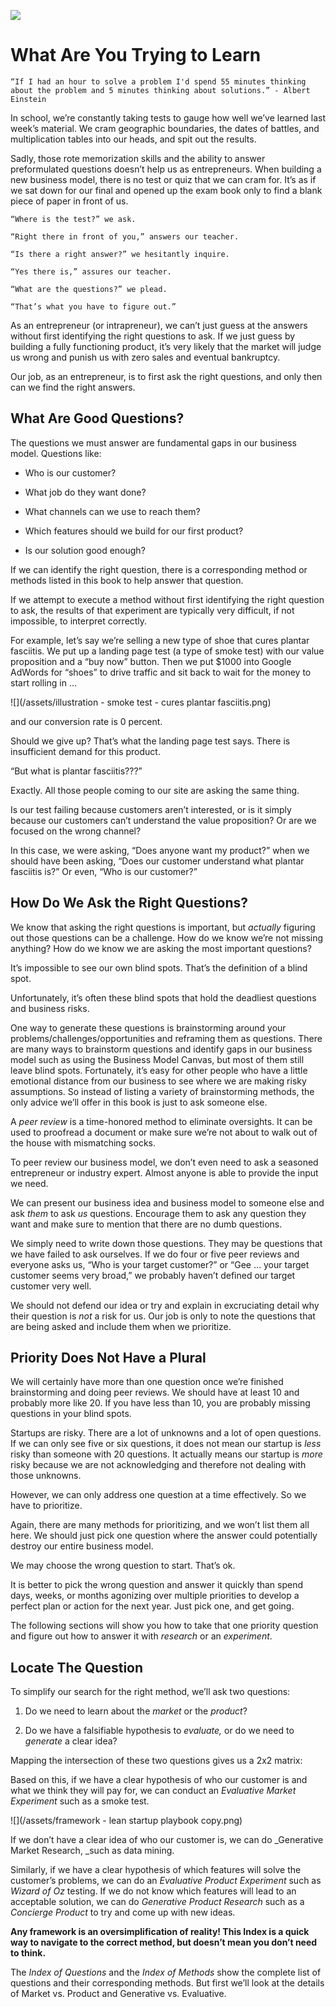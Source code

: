 ![](/assets/illustration-DetailBuyer04-shaded.png)

# What Are You Trying to Learn

```
“If I had an hour to solve a problem I'd spend 55 minutes thinking about the problem and 5 minutes thinking about solutions.” - Albert Einstein
```

In school, we’re constantly taking tests to gauge how well we’ve learned last week’s material. We cram geographic boundaries, the dates of battles, and multiplication tables into our heads, and spit out the results.

Sadly, those rote memorization skills and the ability to answer preformulated questions doesn’t help us as entrepreneurs. When building a new business model, there is no test or quiz that we can cram for. It’s as if we sat down for our final and opened up the exam book only to find a blank piece of paper in front of us.

```
“Where is the test?” we ask.

“Right there in front of you,” answers our teacher.

“Is there a right answer?” we hesitantly inquire.

“Yes there is,” assures our teacher.

“What are the questions?” we plead.

“That’s what you have to figure out.”
```

As an entrepreneur \(or intrapreneur\), we can’t just guess at the answers without first identifying the right questions to ask. If we just guess by building a fully functioning product, it’s very likely that the market will judge us wrong and punish us with zero sales and eventual bankruptcy.

Our job, as an entrepreneur, is to first ask the right questions, and only then can we find the right answers.

## What Are Good Questions?

The questions we must answer are fundamental gaps in our business model. Questions like:

* Who is our customer?

* What job do they want done?

* What channels can we use to reach them?

* Which features should we build for our first product?

* Is our solution good enough?

If we can identify the right question, there is a corresponding method or methods listed in this book to help answer that question.

If we attempt to execute a method without first identifying the right question to ask, the results of that experiment are typically very difficult, if not impossible, to interpret correctly.

For example, let’s say we’re selling a new type of shoe that cures plantar fasciitis. We put up a landing page test \(a type of smoke test\) with our value proposition and a “buy now” button. Then we put $1000 into Google AdWords for “shoes” to drive traffic and sit back to wait for the money to start rolling in …

![](/assets/illustration - smoke test - cures plantar fasciitis.png)

and our conversion rate is 0 percent.

Should we give up? That’s what the landing page test says. There is insufficient demand for this product.

“But what is plantar fasciitis???”

Exactly. All those people coming to our site are asking the same thing.

Is our test failing because customers aren’t interested, or is it simply because our customers can’t understand the value proposition? Or are we focused on the wrong channel?

In this case, we were asking, “Does anyone want my product?” when we should have been asking, “Does our customer understand what plantar fasciitis is?” Or even, “Who is our customer?”

## **How Do We Ask the Right Questions?**

We know that asking the right questions is important, but _actually_ figuring out those questions can be a challenge. How do we know we’re not missing anything? How do we know we are asking the most important questions?

It’s impossible to see our own blind spots. That’s the definition of a blind spot.

Unfortunately, it’s often these blind spots that hold the deadliest questions and business risks.

One way to generate these questions is brainstorming around your problems/challenges/opportunities and reframing them as questions. There are many ways to brainstorm questions and identify gaps in our business model such as using the Business Model Canvas, but most of them still leave blind spots. Fortunately, it’s easy for other people who have a little emotional distance from our business to see where we are making risky assumptions. So instead of listing a variety of brainstorming methods, the only advice we’ll offer in this book is just to ask someone else.

A _peer review_ is a time-honored method to eliminate oversights. It can be used to proofread a document or make sure we’re not about to walk out of the house with mismatching socks.

To peer review our business model, we don’t even need to ask a seasoned entrepreneur or industry expert. Almost anyone is able to provide the input we need.

We can present our business idea and business model to someone else and ask _them_ to ask _us_ questions. Encourage them to ask any question they want and make sure to mention that there are no dumb questions.

We simply need to write down those questions. They may be questions that we have failed to ask ourselves. If we do four or five peer reviews and everyone asks us, “Who is your target customer?” or “Gee … your target customer seems very broad,” we probably haven’t defined our target customer very well.

We should not defend our idea or try and explain in excruciating detail why their question is _not_ a risk for us. Our job is only to note the questions that are being asked and include them when we prioritize.

## Priority Does Not Have a Plural

We will certainly have more than one question once we’re finished brainstorming and doing peer reviews. We should have at least 10 and probably more like 20. If you have less than 10, you are probably missing questions in your blind spots.

Startups are risky. There are a lot of unknowns and a lot of open questions. If we can only see five or six questions, it does not mean our startup is _less_ risky than someone with 20 questions. It actually means our startup is _more_ risky because we are not acknowledging and therefore not dealing with those unknowns.

However, we can only address one question at a time effectively. So we have to prioritize.

Again, there are many methods for prioritizing, and we won’t list them all here. We should just pick one question where the answer could potentially destroy our entire business model.

We may choose the wrong question to start. That’s ok.

It is better to pick the wrong question and answer it quickly than spend days, weeks, or months agonizing over multiple priorities to develop a perfect plan or action for the next year. Just pick one, and get going.

The following sections will show you how to take that one priority question and figure out how to answer it with _research_ or an _experiment_.

## Locate The Question

To simplify our search for the right method, we’ll ask two questions:

1. Do we need to learn about the _market_ or the _product_?

2. Do we have a falsifiable hypothesis to _evaluate,_ or do we need to _generate_ a clear idea?

Mapping the intersection of these two questions gives us a 2x2 matrix:

Based on this, if we have a clear hypothesis of who our customer is and what we think they will pay for, we can conduct an _Evaluative Market Experiment_ such as a smoke test.

![](/assets/framework - lean startup playbook copy.png)

If we don’t have a clear idea of who our customer is, we can do _Generative Market Research, _such as data mining.

Similarly, if we have a clear hypothesis of which features will solve the customer’s problems, we can do an _Evaluative Product Experiment_ such as _Wizard of Oz_ testing. If we do not know which features will lead to an acceptable solution, we can do _Generative Product Research_ such as a _Concierge Product_ to try and come up with new ideas.

**Any framework is an oversimplification of reality! This Index is a quick way to navigate to the correct method, but doesn’t mean you don’t need to think.**

The _Index of Questions_ and the _Index of Methods_ show the complete list of questions and their corresponding methods. But first we’ll look at the details of Market vs. Product and Generative vs. Evaluative.

